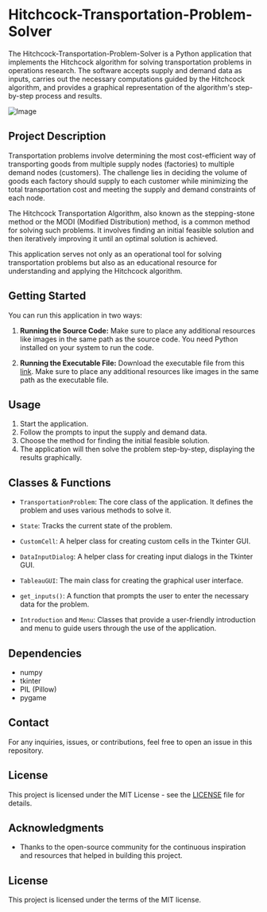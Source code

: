 # Hitchcock-Transportation-Problem-Solver

The Hitchcock-Transportation-Problem-Solver is a Python application that implements the Hitchcock algorithm for solving transportation problems in operations research. The software accepts supply and demand data as inputs, carries out the necessary computations guided by the Hitchcock algorithm, and provides a graphical representation of the algorithm's step-by-step process and results.

![Image](<Link-to-an-example-image-or-screenshot-of-your-application>)

## Project Description

Transportation problems involve determining the most cost-efficient way of transporting goods from multiple supply nodes (factories) to multiple demand nodes (customers). The challenge lies in deciding the volume of goods each factory should supply to each customer while minimizing the total transportation cost and meeting the supply and demand constraints of each node.

The Hitchcock Transportation Algorithm, also known as the stepping-stone method or the MODI (Modified Distribution) method, is a common method for solving such problems. It involves finding an initial feasible solution and then iteratively improving it until an optimal solution is achieved. 

This application serves not only as an operational tool for solving transportation problems but also as an educational resource for understanding and applying the Hitchcock algorithm. 

## Getting Started

You can run this application in two ways:

1. **Running the Source Code:** Make sure to place any additional resources like images in the same path as the source code. You need Python installed on your system to run the code. 

2. **Running the Executable File:** Download the executable file from this [link](https://drive.google.com/drive/folders/1DxIXA5hL3sJQEENOdbhqFdXavTEkFn_E?usp=drive_link). Make sure to place any additional resources like images in the same path as the executable file.

## Usage

1. Start the application.
2. Follow the prompts to input the supply and demand data.
3. Choose the method for finding the initial feasible solution.
4. The application will then solve the problem step-by-step, displaying the results graphically.

## Classes & Functions

- `TransportationProblem`: The core class of the application. It defines the problem and uses various methods to solve it.

- `State`: Tracks the current state of the problem.

- `CustomCell`: A helper class for creating custom cells in the Tkinter GUI.

- `DataInputDialog`: A helper class for creating input dialogs in the Tkinter GUI.

- `TableauGUI`: The main class for creating the graphical user interface.

- `get_inputs()`: A function that prompts the user to enter the necessary data for the problem.

- `Introduction` and `Menu`: Classes that provide a user-friendly introduction and menu to guide users through the use of the application.

## Dependencies

- numpy
- tkinter
- PIL (Pillow)
- pygame

## Contact

For any inquiries, issues, or contributions, feel free to open an issue in this repository. 

## License

This project is licensed under the MIT License - see the [LICENSE](./LICENSE) file for details.

## Acknowledgments

- Thanks to the open-source community for the continuous inspiration and resources that helped in building this project.

## License

This project is licensed under the terms of the MIT license.
